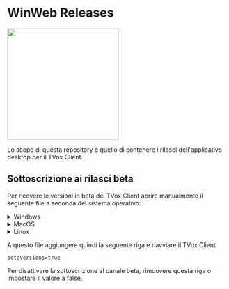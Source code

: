 # WinWeb Releases

<img src="https://github.com/teleniasoftware/winweb-releases/assets/66957545/6576bbbb-aa59-4b50-9318-5a30f3b56d3b" width="256" />



Lo scopo di questa repository è quello di contenere i rilasci dell'applicativo desktop per il TVox Client. 

## Sottoscrizione ai rilasci beta

Per ricevere le versioni in beta del TVox Client aprire manualmente il seguente file a seconda del sistema operativo:

<details>
    <summary>Windows</summary>
  
    %localappdata%\TVoxClient\settings.ini
</details>
<details>
    <summary>MacOS</summary>
  
    ~/Library/Application Support/TVoxClient/settings.ini
</details>
<details>
    <summary>Linux</summary>
  
    ~/.local/share/TVoxClient/settings.ini
</details>

A questo file aggiungere quindi la seguente riga e riavviare il TVox Client
```
betaVersions=true
```

Per disattivare la sottoscrizione al canale beta, rimuovere questa riga o impostare il valore a false.
